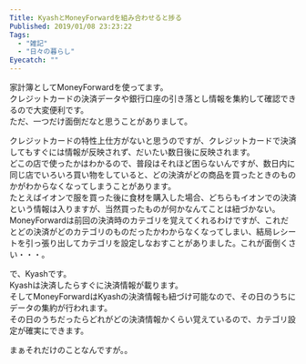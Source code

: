 ```yaml
---
Title: KyashとMoneyForwardを組み合わせると捗る
Published: 2019/01/08 23:23:22
Tags:
  - "雑記"
  - "日々の暮らし"
Eyecatch: ""
---
```

家計簿としてMoneyForwardを使ってます。  
クレジットカードの決済データや銀行口座の引き落とし情報を集約して確認できるので大変便利です。  
ただ、一つだけ面倒だなと思うことがありまして。  

<!-- more -->

クレジットカードの特性上仕方がないと思うのですが、クレジットカードで決済してもすぐには情報が反映されず、だいたい数日後に反映されます。  
どこの店で使ったかはわかるので、普段はそれほど困らないんですが、数日内に同じ店でいろいろ買い物をしていると、どの決済がどの商品を買ったときのものかがわからなくなってしまうことがあります。  
たとえばイオンで服を買った後に食材を購入した場合、どちらもイオンでの決済という情報は入りますが、当然買ったものが何かなんてことは紐づかない。  
MoneyForwardは前回の決済時のカテゴリを覚えてくれるわけですが、これだとどの決済がどのカテゴリのものだったかわからなくなってしまい、結局レシートを引っ張り出してカテゴリを設定しなおすことがありました。これが面倒くさい・・・。  

で、Kyashです。  
Kyashは決済したらすぐに決済情報が載ります。  
そしてMoneyForwardはKyashの決済情報も紐づけ可能なので、その日のうちにデータの集約が行われます。  
その日のうちだったらどれがどの決済情報かくらい覚えているので、カテゴリ設定が確実にできます。  

まぁそれだけのことなんですが。。